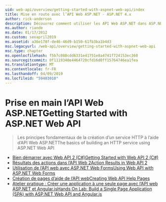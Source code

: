```yaml
---
uid: web-api/overview/getting-started-with-aspnet-web-api/index
title: Mise en route avec l’API Web ASP.NET - ASP.NET 4.x
author: rick-anderson
description: Découvrez comment utiliser les API Web ASP.NET dans ASP.NET 4.x pour créer rapidement des services HTTP qui atteignent une large gamme de clients.
ms.author: riande
ms.date: 01/17/2012
ms.custom: seoapril2019
ms.assetid: a36e178f-de46-46d9-b150-61fb3ba1b4d3
msc.legacyurl: /web-api/overview/getting-started-with-aspnet-web-api
msc.type: chapter
ms.openlocfilehash: f5b7c080cdd6331e41751e8a4741f724153ec360
ms.sourcegitcommit: 0f1119340e4464720cfd16d0ff15764746ea1fea
ms.translationtype: MT
ms.contentlocale: fr-FR
ms.lasthandoff: 04/09/2019
ms.locfileid: "59403010"
---
```

# <a name="getting-started-with-aspnet-web-api"></a><span data-ttu-id="6ae05-103">Prise en main l’API Web ASP.NET</span><span class="sxs-lookup"><span data-stu-id="6ae05-103">Getting Started with ASP.NET Web API</span></span>

> <span data-ttu-id="6ae05-104">Les principes fondamentaux de la création d’un service HTTP à l’aide d’API Web ASP.NET</span><span class="sxs-lookup"><span data-stu-id="6ae05-104">The basics of building an HTTP service using ASP.NET Web API</span></span>


- [<span data-ttu-id="6ae05-105">Bien démarrer avec Web API 2 (C#)</span><span class="sxs-lookup"><span data-stu-id="6ae05-105">Getting Started with Web API 2 (C#)</span></span>](tutorial-your-first-web-api.md)
- [<span data-ttu-id="6ae05-106">Résultats des actions dans l’API Web 2</span><span class="sxs-lookup"><span data-stu-id="6ae05-106">Action Results in Web API 2</span></span>](action-results.md)
- [<span data-ttu-id="6ae05-107">Utilisation de l’API web avec ASP.NET Web Forms</span><span class="sxs-lookup"><span data-stu-id="6ae05-107">Using Web API with ASP.NET Web Forms</span></span>](using-web-api-with-aspnet-web-forms.md)
- [<span data-ttu-id="6ae05-108">Création de pages d’aide de l’API web</span><span class="sxs-lookup"><span data-stu-id="6ae05-108">Creating Web API Help Pages</span></span>](creating-api-help-pages.md)
- [<span data-ttu-id="6ae05-109">Atelier pratique : Créer une application à une seule page avec l’API web ASP.NET et Angular.js</span><span class="sxs-lookup"><span data-stu-id="6ae05-109">Hands On Lab: Build a Single Page Application (SPA) with ASP.NET Web API and Angular.js</span></span>](build-a-single-page-application-spa-with-aspnet-web-api-and-angularjs.md)
